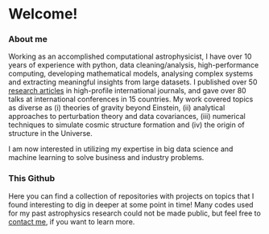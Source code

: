 # Welcome!

### About me

Working as an accomplished computational astrophysicist, I have over 10 years of experience with python, data cleaning/analysis, high-performance computing, developing mathematical models, analysing complex systems and extracting meaningful insights from large datasets. I published over 50 [research articles](https://inspirehep.net/authors/1274022?ui-citation-summary=true) in high-profile international journals, and gave over 80 talks at international conferences in 15 countries. My work covered topics as diverse as (i) theories of gravity beyond Einstein, (ii) analytical approaches to perturbation theory and data covariances, (iii) numerical techniques to simulate cosmic structure formation and (iv) the origin of structure in the Universe.

I am now interested in utilizing my expertise in big data science and machine learning to solve business and industry problems. 

### This Github
Here you can find a collection of repositories with projects on topics that I found interesting to dig in deeper at some point in time! Many codes used for my past astrophysics research could not be made public, but feel free to [contact me](https://www.linkedin.com/in/alexandre-barreira-367b68136/), if you want to learn more.
